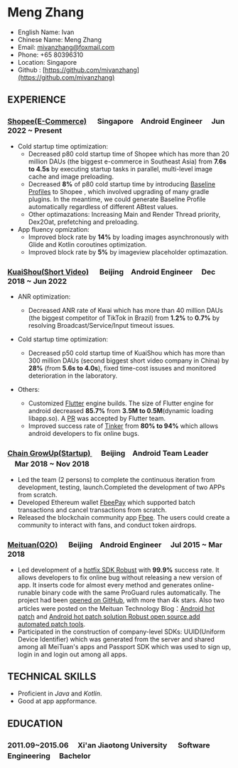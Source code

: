 # Meng Zhang
* English Name: Ivan
* Chinese Name: Meng Zhang
* Email: mivanzhang@foxmail.com
* Phone:  +65  80396310
* Location: Singapore 
* Github : [https://github.com/mivanzhang](https://github.com/mivanzhang)

## EXPERIENCE
### [Shopee(E-Commerce)](https://shopee.sg) 　 Singapore　Android Engineer 　Jun 2022 ~ Present
* Cold startup time optimization:
    * Decreased p80 cold startup time of Shopee which has more than 20 million DAUs (the biggest e-commerce in Southeast Asia) from **7.6s to 4.5s** by executing startup tasks in parallel, multi-level image cache and image preloading.
     * Decreased **8%** of p80 cold startup time by introducing [Baseline Profiles](https://developer.android.com/topic/performance/baselineprofiles/overview) to Shopee , which involved upgrading of many gradle plugins. In the meantime, we could generate Baseline Profile automatically regardless of different ABtest values.
   * Other optimazations: Increasing Main and Render Thread priority, Dex2Oat, prefetching and preloading.
* App fluency opmization:
  * Improved block rate by **14%** by loading images asynchronously with Glide and Kotlin coroutines optimization.
  * Improved block rate by **5%** by imageview placeholder optimazation.
<!-- * Implemented many bussiness features, such as bottom bar ainimation and popup windows -->

### [KuaiShou(Short Video)](https://www.kuaishou.com/) 　 Beijing　Android Engineer 　Dec 2018 ~ Jun 2022
* ANR optimization:
  * Decreased ANR rate of Kwai which has more than 40 million DAUs (the biggest competitor of TikTok in Brazil) from **1.2%** to **0.7%** by resolving Broadcast/Service/Input timeout issues.

* Cold startup time optimization:
    * Decreased p50 cold startup time of KuaiShou which has more than 300 million DAUs (second biggest short video company in China) by **28%** (from **5.6s to 4.0s**), fixed time-cost issuses and monitored deterioration in the laboratory. 
* Others:
    * Customized [Flutter](https://flutter.dev/) engine builds. The size of Flutter engine for android decreased **85.7%** from **3.5M to 0.5M**(dynamic loading libapp.so). A [PR](https://github.com/dart-lang/sdk/pull/43312) was accepted by Flutter team.
    * Improved success rate of [Tinker](https://github.com/Tencent/tinker) from **80% to 94%** which allows android developers to fix online bugs.

### [Chain GrowUp(Startup) ](https://www.fbee.one/)　 Beijing　Android Team Leader 　Mar 2018 ~ Nov 2018
* Led the team (2 persons) to complete the continuous iteration from development, testing, launch.Completed the development of two APPs  from scratch.
* Developed Ethereum wallet [FbeePay](https://www.fbee.one/fbeepay) which supported batch transactions and cancel transactions from scratch.
* Released the blockchain community app [Fbee](https://www.fbee.one/). The users could create a community to interact with fans, and conduct token airdrops.

### [Meituan(O2O)](https://www.meituan.com/) 　 Beijing　Android Engineer 　Jul 2015 ~ Mar 2018

* Led development of a [hotfix SDK Robust](https://github.com/Meituan-Dianping/Robust)  with **99.9%** success rate. It allows developers to fix online bug without releasing a new version of app. It inserts code for almost every method and generates online-runable binary code with the same ProGuard rules automatically. The project had been [opened on GitHub](https://github.com/Meituan-Dianping/Robust), with more than 4k stars. Also two articles were posted on the Meituan Technology Blog：[Android hot patch](https://tech.meituan.com/android_robust.html) and [Android hot patch solution Robust open source,add automated patch tools](https://tech.meituan.com/android_autopatch.html).
* Participated in the construction of company-level SDKs: UUID(Uniform Device Identifier) which was generated from the server and shared among all MeiTuan's apps and Passport SDK which was used to sign up, login in and login out among all apps.
## TECHNICAL SKILLS
* Proficient in *Java* and *Kotlin*.
* Good at app appformance.
## EDUCATION
### 2011.09~2015.06 　Xi'an Jiaotong University 　 Software Engineering 　Bachelor
